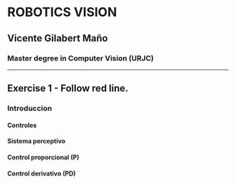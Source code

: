 # ROBOTICS VISION 
## Vicente Gilabert Maño
### Master degree in Computer Vision (URJC)
---

## Exercise 1 - Follow red line.

### Introduccion

#### Controles

#### Sistema perceptivo

#### Control proporcional (P)

#### Control derivativo (PD)
